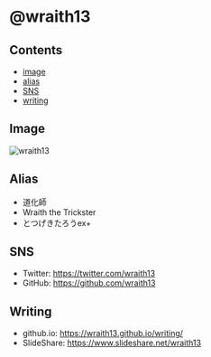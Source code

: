 <!--[RENDERER] REVEAL -->
<!--[REVEAL-TRANSITION] ZOOM -->
<!--
class: center, middle
-->

# @wraith13

<!--[NOMD/]----->

## Contents

- [image](#image)
- [alias](#alias)
- [SNS](#sns)
- [writing](#writing)

<!--[NOMD/]----->

## Image

![wraith13](https://github.com/wraith13.png)

<!--[NOMD/]----->

## Alias

- 道化師
- Wraith the Trickster
- とつげきたろうex+

<!--[NOMD/]----->

## SNS

- Twitter: <https://twitter.com/wraith13>
- GitHub: <https://github.com/wraith13>

<!--[NOMD/]----->

## Writing

- github.io: <https://wraith13.github.io/writing/>
- SlideShare: <https://www.slideshare.net/wraith13>

<!--[TITLE] @wraith13 -->
<!--[FAVICON] https://github.com/wraith13.png -->
<!--[REMARK]-->
<!--[THEME] theme/chocolate.css -->
<!--[/REMARK]-->
<!--[REMARK-CONFIG]
{
    "ratio": "16:9"
}
-->
